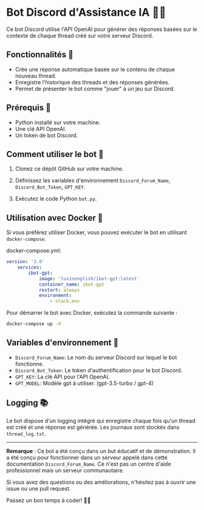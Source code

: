 # Bot Discord d'Assistance IA 🤖🔧

Ce bot Discord utilise l'API OpenAI pour générer des réponses basées sur le contexte de chaque thread créé sur votre serveur Discord.

## Fonctionnalités 🚀

- Crée une réponse automatique basée sur le contenu de chaque nouveau thread.
- Enregistre l'historique des threads et des réponses générées.
- Permet de présenter le bot comme "jouer" à un jeu sur Discord.

## Prérequis 🧾

- Python installé sur votre machine.
- Une clé API OpenAI.
- Un token de bot Discord.

## Comment utiliser le bot 🤔

1. Clonez ce dépôt GitHub sur votre machine.

2. Définissez les variables d'environnement `Discord_Forum_Name`, `Discord_Bot_Token`, `GPT_KEY`.

3. Exécutez le code Python `bot.py`.

## Utilisation avec Docker 🐳

Si vous préférez utiliser Docker, vous pouvez exécuter le bot en utilisant `docker-compose`.

docker-compose.yml:

```yaml
version: '3.9'
    services:
        ibot-gpt:
            image: 'luxinenglish/ibot-gpt:latest'
            container_name: ibot-gpt
            restart: always
            environment:
                - stack.env
```

Pour démarrer le bot avec Docker, exécutez la commande suivante :

```bash
docker-compose up -d
```


## Variables d'environnement 🔐

- `Discord_Forum_Name`: Le nom du serveur Discord sur lequel le bot fonctionne.
- `Discord_Bot_Token`: Le token d'authentification pour le bot Discord.
- `GPT_KEY`: La clé API pour l'API OpenAI.
- `GPT_MODEL`: Modèle gpt à utiliser. (gpt-3.5-turbo / gpt-4)

## Logging 📚

Le bot dispose d'un logging intégré qui enregistre chaque fois qu'un thread est créé et une réponse est générée. Les journaux sont stockés dans `thread_log.txt`.

---

**Remarque** : Ce bot a été conçu dans un but éducatif et de démonstration. Il a été conçu pour fonctionner dans un serveur appelé dans cette documentation `Discord_Forum_Name`. Ce n'est pas un centre d'aide professionnel mais un serveur communautaire.

Si vous avez des questions ou des améliorations, n'hésitez pas à ouvrir une issue ou une pull request.

Passez un bon temps à coder! 🎉🎨
